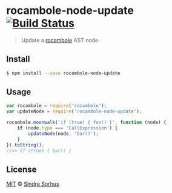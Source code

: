 # rocambole-node-update [![Build Status](https://travis-ci.org/sindresorhus/rocambole-node-update.svg?branch=master)](https://travis-ci.org/sindresorhus/rocambole-node-update)

> Update a [rocambole](https://github.com/millermedeiros/rocambole) AST node


## Install

```bash
$ npm install --save rocambole-node-update
```


## Usage

```js
var rocambole = require('rocambole');
var updateNode = require('rocambole-node-update');

rocambole.moonwalk('if (true) { foo() }', function (node) {
	if (node.type === 'CallExpression') {
		updateNode(node, 'bar()');
	}
}).toString();
//=> if (true) { bar() }
```


## License

[MIT](http://opensource.org/licenses/MIT) © [Sindre Sorhus](http://sindresorhus.com)
